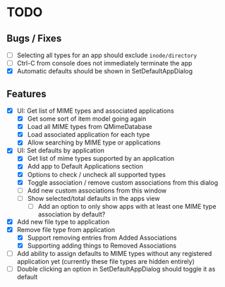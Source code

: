 # TODO

## Bugs / Fixes
- [ ] Selecting all types for an app should exclude `inode/directory`
- [ ] Ctrl-C from console does not immediately terminate the app
- [x] Automatic defaults should be shown in SetDefaultAppDialog

## Features
- [x] UI: Get list of MIME types and associated applications
    - [x] Get some sort of item model going again
    - [x] Load all MIME types from QMimeDatabase
    - [x] Load associated application for each type
    - [x] Allow searching by MIME type or applications
- [x] UI: Set defaults by application
    - [x] Get list of mime types supported by an application
    - [x] Add app to Default Applications section
    - [x] Options to check / uncheck all supported types
    - [x] Toggle association / remove custom associations from this dialog
    - [ ] Add new custom associations from this window
    - [ ] Show selected/total defaults in the apps view
        - [ ] Add an option to only show apps with at least one MIME type association by default?
- [x] Add new file type to application
- [x] Remove file type from application
    - [x] Support removing entries from Added Associations
    - [x] Supporting adding things to Removed Associations
- [ ] Add ability to assign defaults to MIME types without any registered application yet (currently these file types are hidden entirely)
- [ ] Double clicking an option in SetDefaultAppDialog should toggle it as default
